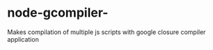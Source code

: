 node-gcompiler-
===============

Makes compilation of multiple js scripts with google closure compiler application

